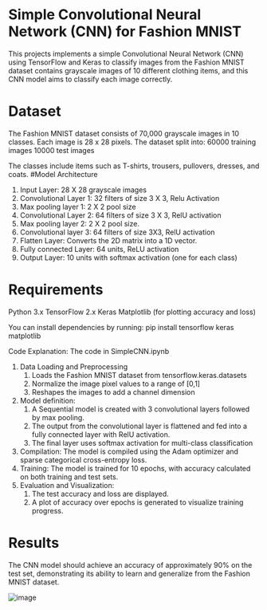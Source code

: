 # Simple Convolutional Neural Network (CNN) for Fashion MNIST
This projects implements a simple Convolutional Neural Network (CNN) using TensorFlow and Keras to classify images from the Fashion MNIST dataset contains grayscale images of 10 different clothing items, and this CNN model aims to classify each image correctly.

# Dataset
The Fashion MNIST dataset consists of 70,000 grayscale images in 10 classes. Each image is 28 x 28 pixels. The dataset split into:
60000 training images
10000 test images 

The classes include items such as T-shirts, trousers, pullovers, dresses, and coats. 
#Model Architecture
1. Input Layer: 28 X 28 grayscale images
2. Convolutional Layer 1: 32 filters of size 3 X 3, Relu Activation
3. Max pooling layer 1: 2 X 2 pool size
4. Convolutional Layer 2: 64 filters of size 3 X 3, RelU activation
5. Max pooling layer 2: 2 X 2 pool size.
6. Convolutional layer 3: 64 filters of size 3X3, RelU activation
7. Flatten Layer: Converts the 2D matrix into a 1D vector.
8. Fully connected Layer: 64 units, ReLU activation
9. Output Layer: 10 units with softmax activation (one for each class)


# Requirements
Python 3.x 
TensorFlow 2.x
Keras
Matplotlib (for plotting accuracy and loss)

You can install dependencies by running:
pip install tensorflow keras matplotlib


Code Explanation:
The code in SimpleCNN.ipynb

1. Data Loading and Preprocessing
   1. Loads the Fashion MNIST dataset from tensorflow.keras.datasets
   2. Normalize the image pixel values to a range of [0,1]
   3. Reshapes the images to add a channel dimension
2. Model definition:
   1. A Sequential model is created with 3 convolutional layers followed by max pooling.
   2. The output from the convolutional layer is flattened and fed into a fully connected layer with RelU activation.
   3. The final layer uses softmax activation for multi-class classification
3. Compilation: The model is compiled using the Adam optimizer and sparse categorical cross-entropy loss.
4. Training: The model is trained for 10 epochs, with accuracy calculated on both training and test sets.
5. Evaluation and Visualization:
   1. The test accuracy and loss are displayed.
   2. A plot of accuracy over epochs is generated to visualize training progress.


# Results
The CNN model should achieve an accuracy of approximately 90% on the test set, demonstrating its ability to learn and generalize from the Fashion MNIST dataset.

![image](https://github.com/user-attachments/assets/dc51efa5-528e-45b4-b390-3f4c1b7715b5)


